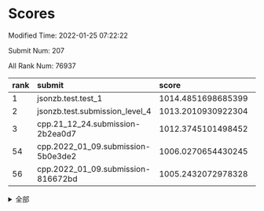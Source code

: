 # Scores

Modified Time: 2022-01-25 07:22:22

Submit Num: 207

All Rank Num: 76937

| rank |               submit               |       score        |       sigma        | pk_num |
| :--- | :--------------------------------- | :----------------- | :----------------- | :----- |
| 1    | jsonzb.test.test_1                 | 1014.4851698685399 | 0.7993444846375826 | 1484   |
| 2    | jsonzb.test.submission_level_4     | 1013.2010930922304 | 0.7955744761932209 | 1488   |
| 3    | cpp.21_12_24.submission-2b2ea0d7   | 1012.3745101498452 | 0.7795853949014528 | 1488   |
| 54   | cpp.2022_01_09.submission-5b0e3de2 | 1006.0270654430245 | 0.7414041956652917 | 1492   |
| 56   | cpp.2022_01_09.submission-816672bd | 1005.2432072978328 | 0.7220953697279118 | 1489   |


<details>
<summary>全部</summary>

| rank |                 submit                 |       score        |       sigma        | pk_num |
| :--- | :------------------------------------- | :----------------- | :----------------- | :----- |
| 1    | jsonzb.test.test_1                     | 1014.4851698685399 | 0.7993444846375826 | 1484   |
| 2    | jsonzb.test.submission_level_4         | 1013.2010930922304 | 0.7955744761932209 | 1488   |
| 3    | cpp.21_12_24.submission-2b2ea0d7       | 1012.3745101498452 | 0.7795853949014528 | 1488   |
| 4    | gobigger.level_3.submission_level_3_41 | 1011.9038624090448 | 0.7710738252269423 | 1484   |
| 5    | gobigger.level_3.submission_level_3_43 | 1011.4439662814887 | 0.7642840658416254 | 1488   |
| 6    | gobigger.level_3.submission_level_3_27 | 1011.3103405407435 | 0.776454377214283  | 1487   |
| 7    | gobigger.level_3.submission_level_3_6  | 1011.1211420777306 | 0.7735267326503219 | 1486   |
| 8    | gobigger.level_3.submission_level_3_38 | 1010.9807664762543 | 0.7891902244716086 | 1491   |
| 9    | gobigger.level_3.submission_level_3_7  | 1010.9402980695654 | 0.7823426055390251 | 1485   |
| 10   | gobigger.level_3.submission_level_3_45 | 1010.8306421685111 | 0.770487049231966  | 1489   |
| 11   | gobigger.level_3.submission_level_3_29 | 1010.7663595379646 | 0.7636514856119966 | 1490   |
| 12   | gobigger.level_3.submission_level_3_10 | 1010.7647497450843 | 0.7814593950183037 | 1485   |
| 13   | gobigger.level_3.submission_level_3_4  | 1010.6917349546771 | 0.7694365224044728 | 1481   |
| 14   | gobigger.level_3.submission_level_3_9  | 1010.683162538988  | 0.7466347364926881 | 1482   |
| 15   | gobigger.level_3.submission_level_3_14 | 1010.6704937924187 | 0.7662203386609592 | 1490   |
| 16   | gobigger.level_3.submission_level_3_26 | 1010.6468600409501 | 0.7533342337430058 | 1486   |
| 17   | gobigger.level_3.submission_level_3_35 | 1010.6443614284558 | 0.75843016214578   | 1491   |
| 18   | gobigger.level_3.submission_level_3_21 | 1010.5380131830143 | 0.7515476719022839 | 1487   |
| 19   | gobigger.level_3.submission_level_3_12 | 1010.5224256137146 | 0.7499677411603967 | 1489   |
| 20   | gobigger.level_3.submission_level_3_5  | 1010.37405909155   | 0.7465976660139415 | 1490   |
| 21   | gobigger.level_3.submission_level_3_1  | 1010.3612874883387 | 0.7666930442353412 | 1491   |
| 22   | gobigger.level_3.submission_level_3_49 | 1010.2026368648274 | 0.7710049143451826 | 1486   |
| 23   | gobigger.level_3.submission_level_3_47 | 1010.0501219390139 | 0.780578134390845  | 1490   |
| 24   | gobigger.level_3.submission_level_3_44 | 1010.0418405999628 | 0.758621568811049  | 1490   |
| 25   | gobigger.level_3.submission_level_3_37 | 1009.9921573483077 | 0.7528395296924103 | 1488   |
| 26   | gobigger.level_3.submission_level_3_40 | 1009.9542004494301 | 0.756414407920197  | 1486   |
| 27   | gobigger.level_3.submission_level_3_28 | 1009.9255120381125 | 0.7576526458733258 | 1486   |
| 28   | gobigger.level_3.submission_level_3_3  | 1009.8820010091799 | 0.7644078806743065 | 1490   |
| 29   | gobigger.level_3.submission_level_3_16 | 1009.8481132933288 | 0.7646954462659833 | 1483   |
| 30   | gobigger.level_3.submission_level_3_25 | 1009.8381453013825 | 0.7718092688546735 | 1483   |
| 31   | gobigger.level_3.submission_level_3_33 | 1009.8090757065573 | 0.7509541926186798 | 1485   |
| 32   | gobigger.level_3.submission_level_3_8  | 1009.799741420605  | 0.7530084292137896 | 1483   |
| 33   | gobigger.level_3.submission_level_3_19 | 1009.7414552261781 | 0.7395688050367449 | 1486   |
| 34   | gobigger.level_3.submission_level_3_48 | 1009.7322612887951 | 0.7668683168959931 | 1485   |
| 35   | gobigger.level_3.submission_level_3_11 | 1009.6667898755748 | 0.7546381052797556 | 1485   |
| 36   | gobigger.level_3.submission_level_3_0  | 1009.5819193551739 | 0.7521623350552846 | 1483   |
| 37   | gobigger.level_3.submission_level_3_17 | 1009.5432843227017 | 0.7347312141324209 | 1487   |
| 38   | gobigger.level_3.submission_level_3_13 | 1009.5310955593641 | 0.7694016238414596 | 1486   |
| 39   | gobigger.level_3.submission_level_3_23 | 1009.5304948398651 | 0.7774365171939748 | 1489   |
| 40   | gobigger.level_3.submission_level_3_42 | 1009.5048840453114 | 0.7354625452100477 | 1488   |
| 41   | gobigger.level_3.submission_level_3_15 | 1009.4966161393218 | 0.7542447408543816 | 1484   |
| 42   | gobigger.level_3.submission_level_3_36 | 1009.4522980680856 | 0.7691674703204414 | 1492   |
| 43   | gobigger.level_3.submission_level_3_39 | 1009.4413558416277 | 0.7588879261531835 | 1489   |
| 44   | gobigger.level_3.submission_level_3_24 | 1009.3324719016191 | 0.7250545616116829 | 1489   |
| 45   | gobigger.level_3.submission_level_3_30 | 1009.2569319646418 | 0.7514532311718061 | 1489   |
| 46   | gobigger.level_3.submission_level_3_22 | 1009.1058673612038 | 0.749632482901527  | 1488   |
| 47   | gobigger.level_3.submission_level_3_31 | 1009.0430278569128 | 0.7611378840791164 | 1490   |
| 48   | gobigger.level_3.submission_level_3_32 | 1008.9559262328042 | 0.7498647910682472 | 1482   |
| 49   | gobigger.level_3.submission_level_3_46 | 1008.9515064773672 | 0.7525461355624609 | 1485   |
| 50   | gobigger.level_3.submission_level_3_2  | 1008.9514913621483 | 0.7529775842809335 | 1488   |
| 51   | gobigger.level_3.submission_level_3_34 | 1008.8401932092689 | 0.736774101408344  | 1485   |
| 52   | gobigger.level_3.submission_level_3_20 | 1008.5396441201214 | 0.7506660492436245 | 1487   |
| 53   | gobigger.level_3.submission_level_3_18 | 1008.2980351311894 | 0.763900466855233  | 1487   |
| 54   | cpp.2022_01_09.submission-5b0e3de2     | 1006.0270654430245 | 0.7414041956652917 | 1492   |
| 55   | gobigger.level_1.submission_level_1_40 | 1005.4735885158705 | 0.7462842941276463 | 1489   |
| 56   | cpp.2022_01_09.submission-816672bd     | 1005.2432072978328 | 0.7220953697279118 | 1489   |
| 57   | gobigger.level_1.submission_level_1_28 | 1004.8596076968645 | 0.7173364432085247 | 1488   |
| 58   | gobigger.level_1.submission_level_1_36 | 1004.4762972936535 | 0.717057408771512  | 1488   |
| 59   | gobigger.level_1.submission_level_1_20 | 1004.4307799876826 | 0.7228143276905968 | 1486   |
| 60   | gobigger.level_1.submission_level_1_46 | 1004.4108083865921 | 0.7269151519434751 | 1488   |
| 61   | gobigger.level_1.submission_level_1_18 | 1004.3006064622565 | 0.722719175686829  | 1487   |
| 62   | gobigger.level_1.submission_level_1_16 | 1004.2088302381052 | 0.725110164025815  | 1487   |
| 63   | gobigger.level_1.submission_level_1_17 | 1004.1005869204021 | 0.727450708459565  | 1483   |
| 64   | gobigger.level_1.submission_level_1_47 | 1004.0779571154095 | 0.7274222691373435 | 1488   |
| 65   | gobigger.level_1.submission_level_1_32 | 1003.9401439660518 | 0.7219444036194084 | 1482   |
| 66   | gobigger.level_1.submission_level_1_22 | 1003.8987295082545 | 0.7253695674233447 | 1481   |
| 67   | gobigger.level_1.submission_level_1_29 | 1003.8075951556502 | 0.7236787125180014 | 1484   |
| 68   | gobigger.level_1.submission_level_1_23 | 1003.7685225921946 | 0.7220462049663647 | 1484   |
| 69   | gobigger.level_1.submission_level_1_41 | 1003.7010313942668 | 0.7242176940589985 | 1492   |
| 70   | gobigger.level_1.submission_level_1_34 | 1003.6811239277673 | 0.713688642140755  | 1481   |
| 71   | gobigger.level_1.submission_level_1_19 | 1003.6792705010247 | 0.7176573137381383 | 1493   |
| 72   | gobigger.level_1.submission_level_1_21 | 1003.6777175533211 | 0.7080943608149958 | 1484   |
| 73   | gobigger.level_1.submission_level_1_26 | 1003.650670363643  | 0.7173208257169532 | 1483   |
| 74   | gobigger.level_1.submission_level_1_45 | 1003.6466346922257 | 0.7147837988382489 | 1489   |
| 75   | gobigger.level_1.submission_level_1_48 | 1003.6063570297705 | 0.7121193621758788 | 1490   |
| 76   | gobigger.level_1.submission_level_1_43 | 1003.5767654363874 | 0.7091149903985637 | 1490   |
| 77   | gobigger.level_1.submission_level_1_3  | 1003.5300570807102 | 0.7152328921600455 | 1484   |
| 78   | gobigger.level_1.submission_level_1_35 | 1003.4867254790131 | 0.7176891705818705 | 1489   |
| 79   | gobigger.level_1.submission_level_1_9  | 1003.4552427357802 | 0.7173115860919377 | 1484   |
| 80   | gobigger.level_1.submission_level_1_10 | 1003.4031716287611 | 0.7086809182025523 | 1491   |
| 81   | gobigger.level_1.submission_level_1_30 | 1003.3456369911787 | 0.7105381382131761 | 1484   |
| 82   | gobigger.level_1.submission_level_1_49 | 1003.1996692833242 | 0.7094001080632139 | 1483   |
| 83   | gobigger.level_1.submission_level_1_15 | 1003.1915820784284 | 0.7178176669792942 | 1487   |
| 84   | gobigger.level_1.submission_level_1_11 | 1003.1814408177137 | 0.7158576452879618 | 1486   |
| 85   | gobigger.level_1.submission_level_1_42 | 1003.101244554453  | 0.7201148469315127 | 1489   |
| 86   | gobigger.level_1.submission_level_1_37 | 1003.0694324523827 | 0.7087548838469397 | 1487   |
| 87   | gobigger.level_1.submission_level_1_8  | 1002.860405126064  | 0.7126640991743729 | 1490   |
| 88   | gobigger.level_1.submission_level_1_1  | 1002.8454941447958 | 0.7110566203716838 | 1485   |
| 89   | gobigger.level_1.submission_level_1_7  | 1002.845348672751  | 0.7121233521737114 | 1485   |
| 90   | gobigger.level_1.submission_level_1_13 | 1002.8335148777634 | 0.7177081325216521 | 1483   |
| 91   | gobigger.level_1.submission_level_1_6  | 1002.8221606473913 | 0.7133093616753438 | 1491   |
| 92   | gobigger.level_1.submission_level_1_39 | 1002.7754482373406 | 0.7120426827489937 | 1488   |
| 93   | gobigger.level_1.submission_level_1_4  | 1002.7395306658198 | 0.7121062027509716 | 1485   |
| 94   | gobigger.level_1.submission_level_1_5  | 1002.5939439900101 | 0.7181004673729295 | 1484   |
| 95   | gobigger.level_1.submission_level_1_44 | 1002.5273796182619 | 0.7143110561487354 | 1487   |
| 96   | gobigger.level_1.submission_level_1_31 | 1002.5044537073856 | 0.7235493389276376 | 1482   |
| 97   | gobigger.level_1.submission_level_1_38 | 1002.3854309457164 | 0.7136269674988094 | 1486   |
| 98   | gobigger.level_1.submission_level_1_2  | 1002.2830893998334 | 0.7084805414484593 | 1486   |
| 99   | gobigger.level_1.submission_level_1_12 | 1002.2067174972535 | 0.7156988455754586 | 1485   |
| 100  | gobigger.level_1.submission_level_1_0  | 1002.1637657491797 | 0.7081532711236527 | 1489   |
| 101  | gobigger.level_1.submission_level_1_24 | 1001.6872754558061 | 0.718702035376655  | 1486   |
| 102  | gobigger.level_1.submission_level_1_27 | 1001.661122741625  | 0.7169410328405956 | 1487   |
| 103  | gobigger.level_1.submission_level_1_25 | 1001.5205259570953 | 0.7244591470196874 | 1487   |
| 104  | gobigger.level_1.submission_level_1_14 | 1001.2296219585296 | 0.7037091708968183 | 1488   |
| 105  | gobigger.level_1.submission_level_1_33 | 1001.0741394279371 | 0.7134953172834689 | 1485   |
| 106  | gobigger.random.submission_random_19   | 996.8735288384208  | 0.7122163791119308 | 1490   |
| 107  | gobigger.random.submission_random_26   | 996.7667360324895  | 0.7062797453564851 | 1489   |
| 108  | gobigger.random.submission_random_31   | 996.7642080140965  | 0.7106352207916958 | 1484   |
| 109  | gobigger.random.submission_random_47   | 996.5903770086061  | 0.7100772474766207 | 1486   |
| 110  | gobigger.random.submission_random_48   | 996.5872525461567  | 0.7063113847817936 | 1487   |
| 111  | gobigger.random.submission_random_20   | 996.5765654541948  | 0.7108974372887443 | 1487   |
| 112  | gobigger.random.submission_random_3    | 996.5518602704972  | 0.7108332020941546 | 1490   |
| 113  | gobigger.random.submission_random_8    | 996.5305505978324  | 0.7059453493287171 | 1489   |
| 114  | gobigger.random.submission_random_22   | 996.5152754982441  | 0.7063654087705339 | 1484   |
| 115  | gobigger.random.submission_random_42   | 996.4798757806954  | 0.6963950624305786 | 1489   |
| 116  | gobigger.random.submission_random_24   | 996.3583699256797  | 0.7082535091544446 | 1486   |
| 117  | gobigger.random.submission_random_9    | 996.2847365194218  | 0.7124564565426372 | 1486   |
| 118  | gobigger.random.submission_random_23   | 996.2560376646607  | 0.715852329382233  | 1487   |
| 119  | gobigger.random.submission_random_6    | 996.229180885735   | 0.7235856743827769 | 1487   |
| 120  | gobigger.random.submission_random_33   | 996.2098269636688  | 0.716336041426074  | 1485   |
| 121  | gobigger.random.submission_random_46   | 996.0601397751599  | 0.6981561284078807 | 1487   |
| 122  | gobigger.random.submission_random_5    | 996.0297662201025  | 0.7019947713714726 | 1487   |
| 123  | gobigger.random.submission_random_15   | 995.9855743777404  | 0.71510215659505   | 1482   |
| 124  | gobigger.random.submission_random_11   | 995.9699874893512  | 0.7078971755547974 | 1485   |
| 125  | gobigger.random.submission_random_32   | 995.9540301008594  | 0.7221090821256386 | 1487   |
| 126  | gobigger.random.submission_random_4    | 995.885906309333   | 0.7123410178756738 | 1491   |
| 127  | gobigger.random.submission_random_34   | 995.8843891142591  | 0.7134118579621853 | 1489   |
| 128  | gobigger.random.submission_random_41   | 995.8689141034962  | 0.7112270904750647 | 1482   |
| 129  | gobigger.random.submission_random_40   | 995.8369991487403  | 0.7010355608627398 | 1484   |
| 130  | gobigger.random.submission_random_44   | 995.7971624529224  | 0.7095495272734796 | 1486   |
| 131  | gobigger.random.submission_random_36   | 995.734949843341   | 0.7135299207555599 | 1483   |
| 132  | gobigger.random.submission_random_1    | 995.7273497052431  | 0.716659867075367  | 1487   |
| 133  | gobigger.random.submission_random_49   | 995.7090810217769  | 0.7175480840713214 | 1487   |
| 134  | gobigger.random.submission_random_29   | 995.7062147115103  | 0.7062987409435694 | 1487   |
| 135  | gobigger.random.submission_random_45   | 995.6993021876232  | 0.7071629329022164 | 1487   |
| 136  | gobigger.random.submission_random_35   | 995.6736143708833  | 0.705129832842218  | 1487   |
| 137  | gobigger.random.submission_random_28   | 995.6733694923383  | 0.7032233637341347 | 1482   |
| 138  | gobigger.random.submission_random_37   | 995.6569163254494  | 0.7123291195726118 | 1486   |
| 139  | gobigger.random.submission_random_30   | 995.6304370969173  | 0.711895424869532  | 1486   |
| 140  | gobigger.random.submission_random_14   | 995.5917298226731  | 0.7119246187056926 | 1487   |
| 141  | gobigger.random.submission_random_21   | 995.5881527419366  | 0.7274968358820851 | 1489   |
| 142  | gobigger.random.submission_random_27   | 995.5524387129806  | 0.7138412905681877 | 1489   |
| 143  | gobigger.random.submission_random_43   | 995.5419274358168  | 0.7183266357687724 | 1488   |
| 144  | gobigger.random.submission_random_0    | 995.4210344441545  | 0.7303963047948684 | 1488   |
| 145  | gobigger.random.submission_random_12   | 995.4208821041748  | 0.7257629079680883 | 1483   |
| 146  | gobigger.random.submission_random_16   | 995.2814739121496  | 0.7172994859753958 | 1483   |
| 147  | gobigger.random.submission_random_25   | 995.2111095959907  | 0.7211855539906108 | 1489   |
| 148  | gobigger.random.submission_random_18   | 995.1980826283319  | 0.7015146413623935 | 1486   |
| 149  | gobigger.random.submission_random_39   | 995.1964261108692  | 0.7060726056656962 | 1490   |
| 150  | gobigger.random.submission_random_13   | 995.0378370991685  | 0.7144810389816759 | 1487   |
| 151  | gobigger.random.submission_random_17   | 995.0194486777258  | 0.727830078790822  | 1486   |
| 152  | gobigger.random.submission_random_2    | 994.8970657496442  | 0.7196692660793985 | 1487   |
| 153  | gobigger.random.submission_random_7    | 994.8932068591164  | 0.7052401971172471 | 1488   |
| 154  | gobigger.random.submission_random_10   | 994.6634596102194  | 0.7233309339135731 | 1484   |
| 155  | gobigger.random.submission_random_38   | 994.6196812668715  | 0.7287265259790384 | 1485   |
| 156  | gobigger.level_2.submission_level_2_13 | 994.2627651026353  | 0.7421639338563226 | 1485   |
| 157  | gobigger.level_2.submission_level_2_22 | 993.4235703927952  | 0.7464028231837396 | 1487   |
| 158  | gobigger.level_2.submission_level_2_32 | 993.2344225674395  | 0.7275158625526273 | 1488   |
| 159  | gobigger.level_2.submission_level_2_39 | 992.94355223856    | 0.7311977557797118 | 1489   |
| 160  | gobigger.level_2.submission_level_2_49 | 992.9032480827467  | 0.7352903510615596 | 1485   |
| 161  | gobigger.level_2.submission_level_2_2  | 992.8743962655518  | 0.7189565902082334 | 1480   |
| 162  | gobigger.level_2.submission_level_2_12 | 992.7907326358632  | 0.7400415783051859 | 1486   |
| 163  | gobigger.level_2.submission_level_2_10 | 992.767552794456   | 0.7291619301413171 | 1484   |
| 164  | gobigger.level_2.submission_level_2_4  | 992.7134361691475  | 0.7366564428566676 | 1488   |
| 165  | gobigger.level_2.submission_level_2_40 | 992.5863227570288  | 0.7533815370522359 | 1486   |
| 166  | gobigger.level_2.submission_level_2_0  | 992.5378202658941  | 0.7373908272470431 | 1483   |
| 167  | gobigger.level_2.submission_level_2_31 | 992.4941304826667  | 0.7537390490090905 | 1490   |
| 168  | gobigger.level_2.submission_level_2_30 | 992.4308604730418  | 0.7564837227751774 | 1488   |
| 169  | gobigger.level_2.submission_level_2_42 | 992.4219960993217  | 0.7524137678963807 | 1483   |
| 170  | gobigger.level_2.submission_level_2_46 | 992.3809457624316  | 0.7598273494675563 | 1486   |
| 171  | gobigger.level_2.submission_level_2_47 | 992.3694887805941  | 0.7569698722949469 | 1485   |
| 172  | gobigger.level_2.submission_level_2_44 | 992.3369955297763  | 0.7249567051468595 | 1492   |
| 173  | gobigger.level_2.submission_level_2_35 | 992.2230953490152  | 0.7444249309147586 | 1489   |
| 174  | gobigger.level_2.submission_level_2_38 | 992.2215138868802  | 0.7510528712545961 | 1489   |
| 175  | gobigger.level_2.submission_level_2_17 | 992.2148125518212  | 0.7510359545846442 | 1486   |
| 176  | gobigger.level_2.submission_level_2_8  | 992.1232640204263  | 0.7557710403459956 | 1484   |
| 177  | gobigger.level_2.submission_level_2_25 | 992.1136290260212  | 0.7480743829564984 | 1491   |
| 178  | gobigger.level_2.submission_level_2_3  | 992.0741152081206  | 0.7497027430411501 | 1485   |
| 179  | gobigger.level_2.submission_level_2_36 | 992.0544460611578  | 0.7565049747453289 | 1488   |
| 180  | gobigger.level_2.submission_level_2_5  | 992.0493222114542  | 0.7370825622082807 | 1490   |
| 181  | gobigger.level_2.submission_level_2_41 | 992.0145899822905  | 0.7511563297386052 | 1487   |
| 182  | gobigger.level_2.submission_level_2_1  | 991.9467841092254  | 0.7433297420127646 | 1485   |
| 183  | gobigger.level_2.submission_level_2_48 | 991.9343616047147  | 0.743081804584192  | 1488   |
| 184  | gobigger.level_2.submission_level_2_28 | 991.9310968024682  | 0.7632586806183835 | 1488   |
| 185  | gobigger.level_2.submission_level_2_11 | 991.9214955079444  | 0.7423217848480766 | 1482   |
| 186  | gobigger.level_2.submission_level_2_15 | 991.9107443324715  | 0.7728612575285068 | 1485   |
| 187  | gobigger.level_2.submission_level_2_26 | 991.7859630565202  | 0.7374454001008222 | 1487   |
| 188  | gobigger.level_2.submission_level_2_43 | 991.7420870471784  | 0.7410021725024557 | 1488   |
| 189  | gobigger.level_2.submission_level_2_23 | 991.7018225347881  | 0.7494073352783074 | 1484   |
| 190  | gobigger.level_2.submission_level_2_21 | 991.6826725208045  | 0.7249305701070937 | 1485   |
| 191  | gobigger.level_2.submission_level_2_9  | 991.5500288997679  | 0.7534391364166737 | 1488   |
| 192  | gobigger.level_2.submission_level_2_19 | 991.485715567124   | 0.7365099137220318 | 1487   |
| 193  | gobigger.level_2.submission_level_2_33 | 991.411482778326   | 0.7483408274907271 | 1492   |
| 194  | gobigger.level_2.submission_level_2_45 | 991.3761161751836  | 0.756277700196489  | 1487   |
| 195  | gobigger.level_2.submission_level_2_20 | 991.3727616287317  | 0.7510464603511297 | 1487   |
| 196  | gobigger.level_2.submission_level_2_34 | 991.3677021430095  | 0.7395396276838273 | 1486   |
| 197  | gobigger.level_2.submission_level_2_24 | 991.3676017193606  | 0.7516043511234005 | 1489   |
| 198  | gobigger.level_2.submission_level_2_6  | 991.2843769278979  | 0.7461972511195548 | 1489   |
| 199  | gobigger.level_2.submission_level_2_37 | 991.1742860917275  | 0.7505282888713982 | 1487   |
| 200  | gobigger.level_2.submission_level_2_14 | 990.7682365563865  | 0.7542438219090872 | 1487   |
| 201  | gobigger.level_2.submission_level_2_27 | 990.6408944719399  | 0.7635960175188109 | 1484   |
| 202  | gobigger.level_2.submission_level_2_29 | 990.558440641992   | 0.7737433890042467 | 1487   |
| 203  | gobigger.level_2.submission_level_2_7  | 990.5582534017701  | 0.7500234934935364 | 1487   |
| 204  | gobigger.level_2.submission_level_2_18 | 990.511146909853   | 0.7553827137393775 | 1488   |
| 205  | gobigger.level_2.submission_level_2_16 | 989.7971361270784  | 0.7824366733303113 | 1485   |
| 206  | gobigger.none.submission_none_0        | 977.0519896156378  | 1.3589986753516372 | 1491   |
| 207  | gobigger.none.submission_none_1        | 976.5696843985183  | 1.3698662831414894 | 1490   |

</details>